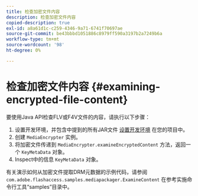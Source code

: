 ```yaml
---
title: 检查加密文件内容
description: 检查加密文件内容
copied-description: true
exl-id: a8a61d1c-c259-4346-9a71-6741f70697ae
source-git-commit: be43bbbd1051886c8979ff590a3197b2a7249b6a
workflow-type: tm+mt
source-wordcount: '98'
ht-degree: 0%

---
```


# 检查加密文件内容 {#examining-encrypted-file-content}

要使用Java API检查FLV或F4V文件的内容，请执行以下步骤：

1. 设置开发环境，并包含中提到的所有JAR文件 [设置开发环境](../../aaxs-protecting-content/content-setting-up-the-sdk/content-setting-up-the-dev-env.md) 在您的项目中。
1. 创建 `MediaEncrypter` 实例。
1. 将加密文件传递到 `MediaEncrypter.examineEncryptedContent` 方法，返回一个 `KeyMetaData` 对象。
1. Inspect中的信息 `KeyMetaData` 对象。

有关演示如何从加密文件提取DRM元数据的示例代码，请参阅 `com.adobe.flashaccess.samples.mediapackager.ExamineContent` 在参考实施命令行工具“samples”目录中。
